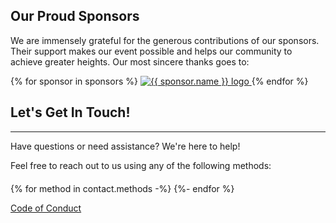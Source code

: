 <footer>
  <section id="sponsors">
    <h2>Our Proud Sponsors</h2>
    <p>We are immensely grateful for the generous contributions of our sponsors. Their support makes our event possible and helps our community to achieve greater heights. Our most sincere thanks goes to:</p>
    <div class="sponsor-logos">
      {% for sponsor in sponsors %}
      <a href="{{ sponsor.url }}" target="_blank" rel="noopener noreferrer">
        <img src="{{ sponsor.logo }}" alt="{{ sponsor.name }} logo" title="{{ sponsor.name }}">
      </a>
      {% endfor %}
    </div>
  </section>
  <section id="contact">
      <div class="container">
          <div class="row">
              <div class="col-lg-8 col-lg-offset-2 text-center" style="margin-bottom: 20px;">
                  <h2 class="section-heading">Let's Get In Touch!</h2>
                  <hr class="primary">
                  <p>Have questions or need assistance? We're here to help!</p>
                  <p>Feel free to reach out to us using any of the following methods:</p>
              </div>
              <div class="col-lg-6 col-lg-offset-3 text-center">
                  {% for method in contact.methods -%}
                  <span class="d-inline-block">
                      <a href="{{ method.url }}">
                          <i class="{{ method.icon }} fa-4x wow bounceIn" data-wow-delay="{{ method.delay }}" aria-label="{{ method.label }}" title="{{ method.label }}"></i>
                      </a>
                  </span>
                  {%- endfor %}
              </div>
          </div>
      </div>
  </section>
  <section id="conduct">
    <p><a href="/conduct/">Code of Conduct</a></p>
  </section>
</footer>
